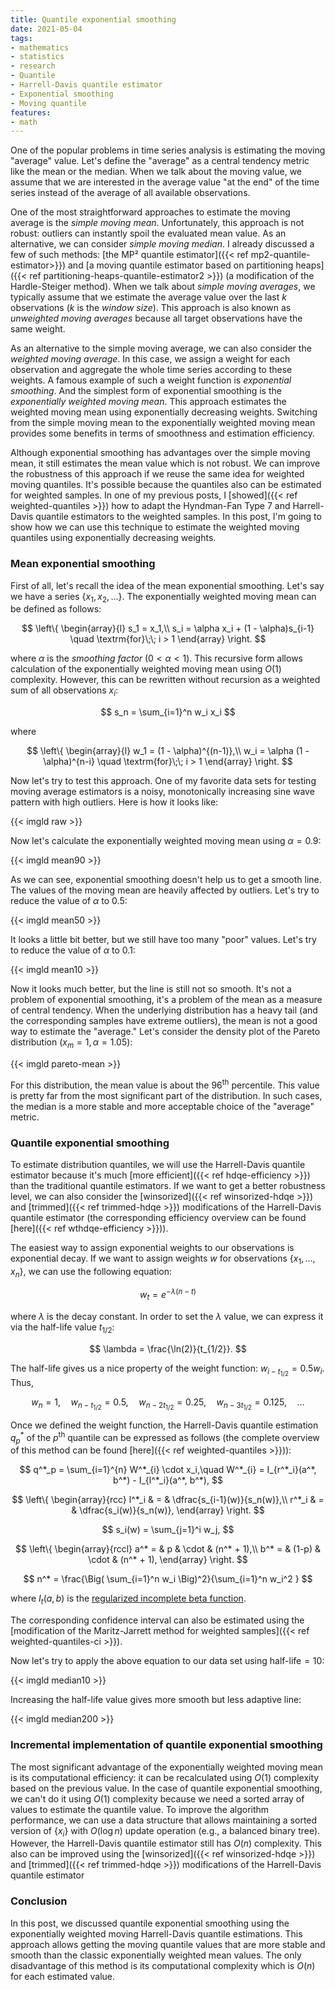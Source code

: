 ```yaml
---
title: Quantile exponential smoothing
date: 2021-05-04
tags:
- mathematics
- statistics
- research
- Quantile
- Harrell-Davis quantile estimator
- Exponential smoothing
- Moving quantile
features:
- math
---
```


One of the popular problems in time series analysis is estimating the moving "average" value.
Let's define the "average" as a central tendency metric like the mean or the median.
When we talk about the moving value, we assume that we are interested in
  the average value "at the end" of the time series
  instead of the average of all available observations.

One of the most straightforward approaches to estimate the moving average is the *simple moving mean*.
Unfortunately, this approach is not robust: outliers can instantly spoil the evaluated mean value.
As an alternative, we can consider *simple moving median*.
I already discussed a few of such methods:
  [the MP² quantile estimator]({{< ref mp2-quantile-estimator>}}) and
  [a moving quantile estimator based on partitioning heaps]({{< ref partitioning-heaps-quantile-estimator2 >}})
  (a modification of the Hardle-Steiger method).
When we talk about *simple moving averages*, we typically assume
  that we estimate the average value over the last $k$ observations ($k$ is the *window size*).
This approach is also known as *unweighted moving averages* because
  all target observations have the same weight.

As an alternative to the simple moving average, we can also consider the *weighted moving average*.
In this case, we assign a weight for each observation and aggregate the whole time series according to these weights.
A famous example of such a weight function is *exponential smoothing*.
And the simplest form of exponential smoothing is the *exponentially weighted moving mean*.
This approach estimates the weighted moving mean using exponentially decreasing weights.
Switching from the simple moving mean to the exponentially weighted moving mean provides some benefits
  in terms of smoothness and estimation efficiency.

Although exponential smoothing has advantages over the simple moving mean,
  it still estimates the mean value which is not robust.
We can improve the robustness of this approach if we reuse the same idea for weighted moving quantiles.
It's possible because the quantiles also can be estimated for weighted samples.
In one of my previous posts, I [showed]({{< ref weighted-quantiles >}}) how to adapt
  the Hyndman-Fan Type 7 and Harrell-Davis quantile estimators to the weighted samples.
In this post, I'm going to show how we can use this technique to estimate
  the weighted moving quantiles using exponentially decreasing weights.

<!--more-->

### Mean exponential smoothing

First of all, let's recall the idea of the mean exponential smoothing.
Let's say we have a series $\{ x_1, x_2, \ldots \}$.
The exponentially weighted moving mean can be defined as follows:

$$
\left\{
\begin{array}{l}
s_1 = x_1,\\
s_i = \alpha x_i + (1 - \alpha)s_{i-1} \quad \textrm{for}\;\; i > 1
\end{array}
\right.
$$

where $\alpha$ is the *smoothing factor* ($0 < \alpha < 1$).
This recursive form allows calculation of the exponentially weighted moving mean using $O(1)$ complexity.
However, this can be rewritten without recursion as a weighted sum of all observations $x_i$:

$$
s_n = \sum_{i=1}^n w_i x_i
$$

where

$$
\left\{
\begin{array}{l}
w_1 = (1 - \alpha)^{(n-1)},\\
w_i = \alpha (1 - \alpha)^{n-i} \quad \textrm{for}\;\; i > 1
\end{array}
\right.
$$

Now let's try to test this approach.
One of my favorite data sets for testing moving average estimators is
  a noisy, monotonically increasing sine wave pattern with high outliers.
Here is how it looks like:

{{< imgld raw >}}

Now let's calculate the exponentially weighted moving mean using $\alpha = 0.9$:

{{< imgld mean90 >}}

As we can see, exponential smoothing doesn't help us to get a smooth line.
The values of the moving mean are heavily affected by outliers.
Let's try to reduce the value of $\alpha$ to $0.5$:

{{< imgld mean50 >}}

It looks a little bit better, but we still have too many "poor" values.
Let's try to reduce the value of $\alpha$ to $0.1$:

{{< imgld mean10 >}}

Now it looks much better, but the line is still not so smooth.
It's not a problem of exponential smoothing, it's a problem of the mean as a measure of central tendency.
When the underlying distribution has a heavy tail (and the corresponding samples have extreme outliers),
  the mean is not a good way to estimate the "average."
Let's consider the density plot of the Pareto distribution ($x_m = 1, \alpha = 1.05$):

{{< imgld pareto-mean >}}

For this distribution, the mean value is about the $96^\textrm{th}$ percentile.
This value is pretty far from the most significant part of the distribution.
In such cases, the median is a more stable and more acceptable choice of the "average" metric.

### Quantile exponential smoothing

To estimate distribution quantiles, we will use the Harrell-Davis quantile estimator
  because it's much [more efficient]({{< ref hdqe-efficiency >}}) than the traditional quantile estimators.
If we want to get a better robustness level, we can also consider
  the [winsorized]({{< ref winsorized-hdqe >}}) and [trimmed]({{< ref trimmed-hdqe >}}) modifications
  of the Harrell-Davis quantile estimator
  (the corresponding efficiency overview can be found [here]({{< ref wthdqe-efficiency >}})).

The easiest way to assign exponential weights to our observations is exponential decay.
If we want to assign weights $w$ for observations $\{ x_1, \ldots, x_n \}$,
  we can use the following equation:

$$
w_t = e^{-\lambda (n-t)}
$$

where $\lambda$ is the decay constant.
In order to set the $\lambda$ value, we can express it via the half-life value $t_{1/2}$:

$$
\lambda = \frac{\ln(2)}{t_{1/2}}.
$$

The half-life gives us a nice property of the weight function: $w_{i-t_{1/2}} = 0.5 w_i$.
Thus,

$$
w_n = 1, \quad
w_{n-t_{1/2}} = 0.5, \quad
w_{n-2t_{1/2}} = 0.25, \quad
w_{n-3t_{1/2}} = 0.125, \quad
\ldots
$$

Once we defined the weight function, the Harrell-Davis quantile estimation $q^*_p$ of the $p^\textrm{th}$ quantile
  can be expressed as follows (the complete overview of this method can be found [here]({{< ref weighted-quantiles >}})):

$$
q^*_p = \sum_{i=1}^{n} W^*_{i} \cdot x_i,\quad
W^*_{i} = I_{r^*_i}(a^*, b^*) - I_{l^*_i}(a^*, b^*),
$$

$$
\left\{
\begin{array}{rcc}
l^*_i & = & \dfrac{s_{i-1}(w)}{s_n(w)},\\
r^*_i & = & \dfrac{s_i(w)}{s_n(w)},
\end{array}
\right.
$$

$$
s_i(w) = \sum_{j=1}^i w_j,
$$

$$
\left\{
\begin{array}{rccl}
a^* = & p     & \cdot & (n^* + 1),\\
b^* = & (1-p) & \cdot & (n^* + 1),
\end{array}
\right.
$$

$$
n^* = \frac{\Big( \sum_{i=1}^n w_i \Big)^2}{\sum_{i=1}^n w_i^2 }
$$

where $I_t(a, b)$ is the [regularized incomplete beta function](https://en.wikipedia.org/wiki/Beta_function#Incomplete_beta_function).

The corresponding confidence interval can also be estimated using the
  [modification of the Maritz-Jarrett method for weighted samples]({{< ref weighted-quantiles-ci >}}).

Now let's try to apply the above equation to our data set using $\textrm{half-life} = 10$:

{{< imgld median10 >}}

Increasing the half-life value gives more smooth but less adaptive line:

{{< imgld median200 >}}

### Incremental implementation of quantile exponential smoothing

The most significant advantage of the exponentially weighted moving mean is its computational efficiency:
  it can be recalculated using $O(1)$ complexity based on the previous value.
In the case of quantile exponential smoothing, we can't do it using $O(1)$ complexity because we need
  a sorted array of values to estimate the quantile value.
To improve the algorithm performance, we can use a data structure that allows maintaining a sorted version of $\{ x_i \}$
  with $O(\log n)$ update operation (e.g., a balanced binary tree).
However, the Harrell-Davis quantile estimator still has $O(n)$ complexity.
This also can be improved using
  the [winsorized]({{< ref winsorized-hdqe >}}) and [trimmed]({{< ref trimmed-hdqe >}}) modifications
  of the Harrell-Davis quantile estimator

### Conclusion

In this post, we discussed quantile exponential smoothing using
  the exponentially weighted moving Harrell-Davis quantile estimations.
This approach allows getting the moving quantile values that are more stable and smooth than
  the classic exponentially weighted mean values.
The only disadvantage of this method is its computational complexity which is $O(n)$ for each estimated value.